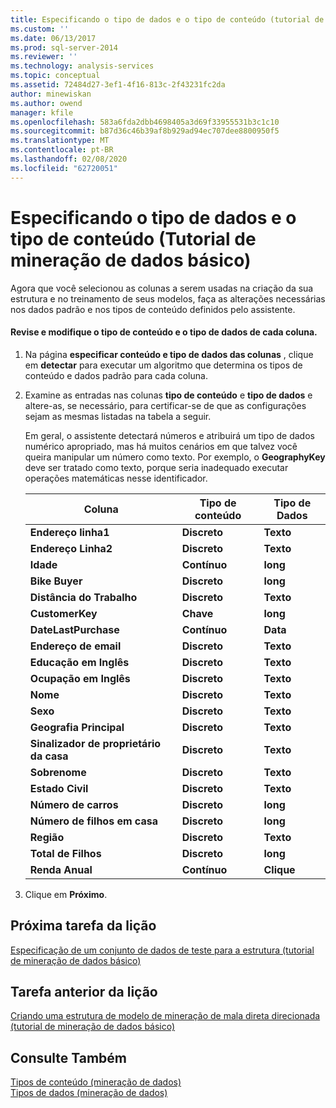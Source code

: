 ```yaml
---
title: Especificando o tipo de dados e o tipo de conteúdo (tutorial de mineração de dados básico) | Microsoft Docs
ms.custom: ''
ms.date: 06/13/2017
ms.prod: sql-server-2014
ms.reviewer: ''
ms.technology: analysis-services
ms.topic: conceptual
ms.assetid: 72484d27-3ef1-4f16-813c-2f43231fc2da
author: minewiskan
ms.author: owend
manager: kfile
ms.openlocfilehash: 583a6fda2dbb4698405a3d69f33955531b3c1c10
ms.sourcegitcommit: b87d36c46b39af8b929ad94ec707dee8800950f5
ms.translationtype: MT
ms.contentlocale: pt-BR
ms.lasthandoff: 02/08/2020
ms.locfileid: "62720051"
---
```

# <a name="specifying-the-data-type-and-content-type-basic-data-mining-tutorial"></a>Especificando o tipo de dados e o tipo de conteúdo (Tutorial de mineração de dados básico)
  Agora que você selecionou as colunas a serem usadas na criação da sua estrutura e no treinamento de seus modelos, faça as alterações necessárias nos dados padrão e nos tipos de conteúdo definidos pelo assistente.  
  
#### <a name="review-and-modify-content-type-and-data-type-for-each-column"></a>Revise e modifique o tipo de conteúdo e o tipo de dados de cada coluna.  
  
1.  Na página **especificar conteúdo e tipo de dados das colunas** , clique em **detectar** para executar um algoritmo que determina os tipos de conteúdo e dados padrão para cada coluna.  
  
2.  Examine as entradas nas colunas **tipo de conteúdo** e **tipo de dados** e altere-as, se necessário, para certificar-se de que as configurações sejam as mesmas listadas na tabela a seguir.  
  
     Em geral, o assistente detectará números e atribuirá um tipo de dados numérico apropriado, mas há muitos cenários em que talvez você queira manipular um número como texto. Por exemplo, o **GeographyKey** deve ser tratado como texto, porque seria inadequado executar operações matemáticas nesse identificador.  
  
    |Coluna|Tipo de conteúdo|Tipo de Dados|  
    |------------|------------------|---------------|  
    |**Endereço linha1**|**Discreto**|**Texto**|  
    |**Endereço Linha2**|**Discreto**|**Texto**|  
    |**Idade**|**Contínuo**|**long**|  
    |**Bike Buyer**|**Discreto**|**long**|  
    |**Distância do Trabalho**|**Discreto**|**Texto**|  
    |**CustomerKey**|**Chave**|**long**|  
    |**DateLastPurchase**|**Contínuo**|**Data**|  
    |**Endereço de email**|**Discreto**|**Texto**|  
    |**Educação em Inglês**|**Discreto**|**Texto**|  
    |**Ocupação em Inglês**|**Discreto**|**Texto**|  
    |**Nome**|**Discreto**|**Texto**|  
    |**Sexo**|**Discreto**|**Texto**|  
    |**Geografia Principal**|**Discreto**|**Texto**|  
    |**Sinalizador de proprietário da casa**|**Discreto**|**Texto**|  
    |**Sobrenome**|**Discreto**|**Texto**|  
    |**Estado Civil**|**Discreto**|**Texto**|  
    |**Número de carros**|**Discreto**|**long**|  
    |**Número de filhos em casa**|**Discreto**|**long**|  
    |**Região**|**Discreto**|**Texto**|  
    |**Total de Filhos**|**Discreto**|**long**|  
    |**Renda Anual**|**Contínuo**|**Clique**|  
  
3.  Clique em **Próximo**.  
  
## <a name="next-task-in-lesson"></a>Próxima tarefa da lição  
 [Especificação de um conjunto de dados de teste para a estrutura &#40;tutorial de mineração de dados básico&#41;](../../2014/tutorials/specifying-a-testing-data-set-for-the-structure-basic-data-mining-tutorial.md)  
  
## <a name="previous-task-in-lesson"></a>Tarefa anterior da lição  
 [Criando uma estrutura de modelo de mineração de mala direta direcionada &#40;tutorial de mineração de dados básico&#41;](../../2014/tutorials/creating-a-targeted-mailing-mining-model-structure-basic-data-mining-tutorial.md)  
  
## <a name="see-also"></a>Consulte Também  
 [Tipos de conteúdo &#40;mineração de dados&#41;](../../2014/analysis-services/data-mining/content-types-data-mining.md)   
 [Tipos de dados &#40;mineração de dados&#41;](../../2014/analysis-services/data-mining/data-types-data-mining.md)  
  
  
